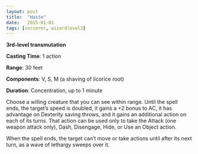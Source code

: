 ```yaml
---
layout: post
title:  "Haste"
date:   2015-01-01
tags: [sorcerer, wizardlevel3]
---
```


**3rd-level transmutation**

**Casting Time**: 1 action

**Range**: 30 feet

**Components**: V, S, M (a shaving of licorice root)

**Duration**: Concentration, up to 1 minute

Choose a willing creature that you can see within range. Until the spell ends, the target’s speed is doubled, it gains a +2 bonus to AC, it has advantage on Dexterity saving throws, and it gains an additional action on each of its turns. That action can be used only to take the Attack (one weapon attack only), Dash, Disengage, Hide, or Use an Object action.

When the spell ends, the target can’t move or take actions until after its next turn, as a wave of lethargy sweeps over it.
